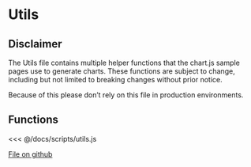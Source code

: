 Utils
=====

Disclaimer
----------

The Utils file contains multiple helper functions that the chart.js sample pages use to generate charts. These functions are subject to change, including but not limited to breaking changes without prior notice.

Because of this please don’t rely on this file in production environments.

Functions
---------

&lt;&lt;&lt; @/docs/scripts/utils.js

[File on github](https://github.com/chartjs/Chart.js/blob/master/docs/scripts/utils.js)
